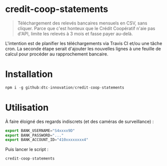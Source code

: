 # credit-coop-statements

> Téléchargement des relevés bancaires mensuels en CSV, sans cliquer.
> Parce que c'est honteux que le Crédit Coopératif n'aie pas d'API, limite les relevés à 3 mois et fasse payer au-delà.

L'intention est de planifier les téléchargements via Travis CI et/ou une tâche cron. La seconde étape serait d'ajouter les nouvelles lignes à une feuille de calcul pour procéder au rapprochement bancaire.


# Installation

```js
npm i -g github:dtc-innovation/credit-coop-statements
```

# Utilisation

À faire éloigné des regards indiscrets (et des caméras de surveillance) :

```js
export BANK_USERNAME="S4xxxx9D"
export BANK_PASSWORD="..."
export BANK_ACCOUNT_ID="410xxxxxxxx4"
```

Puis lancer le script :

```js
credit-coop-statements
```
